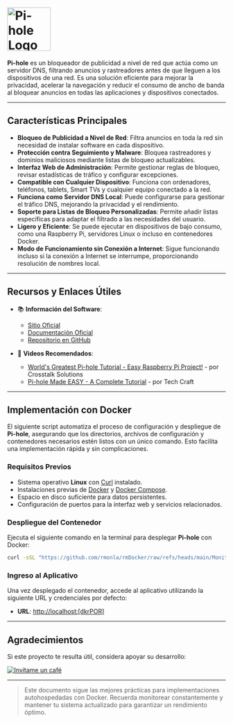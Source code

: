 <!--  
# Ricardo Monla (https://github.com/rmonla)
# Pi-hole - v250116-0329
-->

# <img src="https://pi-hole.github.io/graphics/Vortex/Vortex_with_Wordmark.svg" alt="Pi-hole Logo" width="100"/>

**Pi-hole** es un bloqueador de publicidad a nivel de red que actúa como un servidor DNS, filtrando anuncios y rastreadores antes de que lleguen a los dispositivos de una red. Es una solución eficiente para mejorar la privacidad, acelerar la navegación y reducir el consumo de ancho de banda al bloquear anuncios en todas las aplicaciones y dispositivos conectados.

---

## Características Principales

- **Bloqueo de Publicidad a Nivel de Red**: Filtra anuncios en toda la red sin necesidad de instalar software en cada dispositivo.
- **Protección contra Seguimiento y Malware**: Bloquea rastreadores y dominios maliciosos mediante listas de bloqueo actualizables.
- **Interfaz Web de Administración**: Permite gestionar reglas de bloqueo, revisar estadísticas de tráfico y configurar excepciones.
- **Compatible con Cualquier Dispositivo**: Funciona con ordenadores, teléfonos, tablets, Smart TVs y cualquier equipo conectado a la red.
- **Funciona como Servidor DNS Local**: Puede configurarse para gestionar el tráfico DNS, mejorando la privacidad y el rendimiento.
- **Soporte para Listas de Bloqueo Personalizadas**: Permite añadir listas específicas para adaptar el filtrado a las necesidades del usuario.
- **Ligero y Eficiente**: Se puede ejecutar en dispositivos de bajo consumo, como una Raspberry Pi, servidores Linux o incluso en contenedores Docker.
- **Modo de Funcionamiento sin Conexión a Internet**: Sigue funcionando incluso si la conexión a Internet se interrumpe, proporcionando resolución de nombres local.

---

## Recursos y Enlaces Útiles

- 📚 **Información del Software**:
  - [Sitio Oficial](https://pi-hole.net/)
  - [Documentación Oficial](https://docs.pi-hole.net/)
  - [Repositorio en GitHub](https://github.com/pi-hole/pi-hole)

- 🎥 **Videos Recomendados**:
  - [World's Greatest Pi-hole Tutorial - Easy Raspberry Pi Project!](https://www.youtube.com/watch?v=cE21YjuaB6o) - por Crosstalk Solutions
  - [Pi-hole Made EASY - A Complete Tutorial](https://www.youtube.com/watch?v=e_EfmKdP2ng) - por Tech Craft

---

## Implementación con Docker

El siguiente script automatiza el proceso de configuración y despliegue de **Pi-hole**, asegurando que los directorios, archivos de configuración y contenedores necesarios estén listos con un único comando. Esto facilita una implementación rápida y sin complicaciones.

### Requisitos Previos

- Sistema operativo **Linux** con [Curl](https://curl.se/) instalado.
- Instalaciones previas de [Docker](https://docs.docker.com/engine/install/) y [Docker Compose](https://docs.docker.com/compose/).
- Espacio en disco suficiente para datos persistentes.
- Configuración de puertos para la interfaz web y servicios relacionados.

### Despliegue del Contenedor

Ejecuta el siguiente comando en la terminal para desplegar **Pi-hole** con Docker:

```bash
curl -sSL "https://github.com/rmonla/rmDocker/raw/refs/heads/main/Monitores/Pi-hole/rmDkrUp-Pi-hole.sh" | bash

```

### Ingreso al Aplicativo

Una vez desplegado el contenedor, accede al aplicativo utilizando la siguiente URL y credenciales por defecto:

- **URL**: [http://localhost:[dkrPOR]](http://localhost:[dkrPOR])
---

## Agradecimientos

Si este proyecto te resulta útil, considera apoyar su desarrollo:

[![Invítame un café](https://img.shields.io/badge/Invítame%20un%20café-%23FFDD00?style=for-the-badge&logo=buymeacoffee&logoColor=white)](https://bit.ly/4hcukTf)

---

> Este documento sigue las mejores prácticas para implementaciones autohospedadas con Docker. Recuerda monitorear constantemente y mantener tu sistema actualizado para garantizar un rendimiento óptimo.
